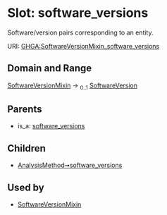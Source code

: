 
# Slot: software_versions


Software/version pairs corresponding to an entity.

URI: [GHGA:SoftwareVersionMixin_software_versions](https://w3id.org/GHGA/SoftwareVersionMixin_software_versions)


## Domain and Range

[SoftwareVersionMixin](SoftwareVersionMixin.md) &#8594;  <sub>0..1</sub> [SoftwareVersion](SoftwareVersion.md)

## Parents

 *  is_a: [software_versions](software_versions.md)

## Children

 *  [AnalysisMethod➞software_versions](AnalysisMethod_software_versions.md)

## Used by

 * [SoftwareVersionMixin](SoftwareVersionMixin.md)
